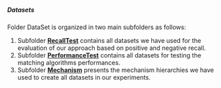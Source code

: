 ##### Datasets

Folder DataSet is organized in two main subfolders as follows:

 1. Subfolder **[RecallTest](https://github.com/SESARLab/tsc-matching/tree/master/dataSet/recallTest)** contains all datasets we have used for the evaluation of our approach based on positive and negative recall.
 2. Subfolder **[PerformanceTest](https://github.com/SESARLab/tsc-matching/tree/master/dataSet/performanceTest)** contains all datasets for testing the matching algorithms performances.
 3. Subfolder **[Mechanism](https://github.com/SESARLab/tsc-matching/tree/master/dataSet/mechanism)** presents the mechanism hierarchies we have used to create all datasets in our experiments.

